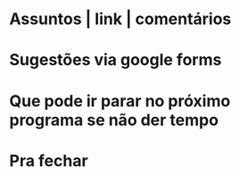Assuntos | link | comentários
=============================

Sugestões via google forms
==========================

Que pode ir parar no próximo programa se não der tempo
=======================================================

Pra fechar
==========


